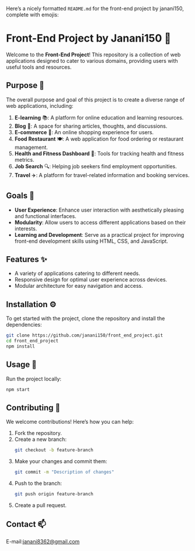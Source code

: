 Here’s a nicely formatted `README.md` for the front-end project by janani150, complete with emojis:


# Front-End Project by Janani150 🎉

Welcome to the **Front-End Project**! This repository is a collection of web applications designed to cater to various domains, providing users with useful tools and resources.

## Purpose 🌟

The overall purpose and goal of this project is to create a diverse range of web applications, including:

1. **E-learning** 📚: A platform for online education and learning resources.
2. **Blog** 📝: A space for sharing articles, thoughts, and discussions.
3. **E-commerce** 🛒: An online shopping experience for users.
4. **Food Restaurant** 🍽️: A web application for food ordering or restaurant management.
5. **Health and Fitness Dashboard** 💪: Tools for tracking health and fitness metrics.
6. **Job Search** 🔍: Helping job seekers find employment opportunities.
7. **Travel** ✈️: A platform for travel-related information and booking services.

## Goals 🎯

- **User Experience**: Enhance user interaction with aesthetically pleasing and functional interfaces.
- **Modularity**: Allow users to access different applications based on their interests.
- **Learning and Development**: Serve as a practical project for improving front-end development skills using HTML, CSS, and JavaScript.

## Features ✨

- A variety of applications catering to different needs.
- Responsive design for optimal user experience across devices.
- Modular architecture for easy navigation and access.

## Installation ⚙️

To get started with the project, clone the repository and install the dependencies:

```bash
git clone https://github.com/janani150/front_end_project.git
cd front_end_project
npm install
```

## Usage 🚀

Run the project locally:

```bash
npm start
```

## Contributing 🤝

We welcome contributions! Here’s how you can help:

1. Fork the repository.
2. Create a new branch:
   ```bash
   git checkout -b feature-branch
   ```
3. Make your changes and commit them:
   ```bash
   git commit -m "Description of changes"
   ```
4. Push to the branch:
   ```bash
   git push origin feature-branch
   ```
5. Create a pull request.


## Contact 📫

E-mail:janani8362@gmail.com


```

